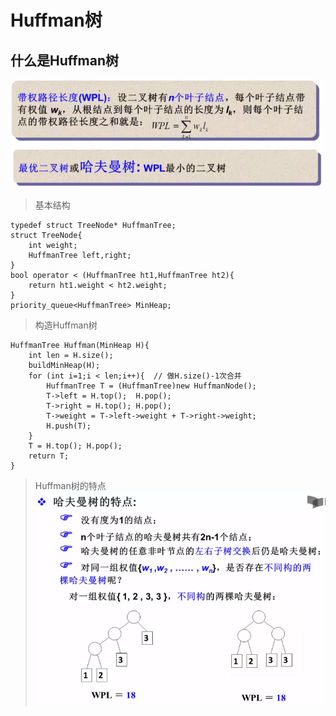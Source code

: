 # Huffman树
## 什么是Huffman树
![Huffman树的定义](../IMG/Huffman.png)
> 基本结构
```
typedef struct TreeNode* HuffmanTree;
struct TreeNode{
    int weight;
    HuffmanTree left,right;
}
bool operator < (HuffmanTree ht1,HuffmanTree ht2){
    return ht1.weight < ht2.weight;
}
priority_queue<HuffmanTree> MinHeap;
``` 
>构造Huffman树
```
HuffmanTree Huffman(MinHeap H){
    int len = H.size();
    buildMinHeap(H);  
    for (int i=1;i < len;i++){  // 做H.size()-1次合并
        HuffmanTree T = (HuffmanTree)new HuffmanNode();  
        T->left = H.top();  H.pop();
        T->right = H.top(); H.pop();
        T->weight = T->left->weight + T->right->weight;
        H.push(T);
    }
    T = H.top(); H.pop();
    return T;
}
```
> Huffman树的特点
![Huffman树的特点](../IMG/feature.png)